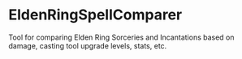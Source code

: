 # EldenRingSpellComparer
Tool for comparing Elden Ring Sorceries and Incantations based on damage, casting tool upgrade levels, stats, etc.
